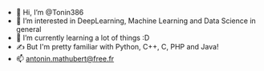 - 👋 Hi, I’m @Tonin386
- 👀 I’m interested in DeepLearning, Machine Learning and Data Science in general
- 🌱 I’m currently learning a lot of things :D
- ✍️ But I'm pretty familiar with Python, C++, C, PHP and Java!
- 📫 antonin.mathubert@free.fr

<!---
Tonin386/Tonin386 is a ✨ special ✨ repository because its `README.md` (this file) appears on your GitHub profile.
You can click the Preview link to take a look at your changes.
--->
